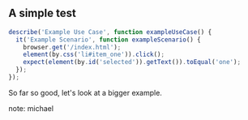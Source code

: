 ## A simple test

```js
describe('Example Use Case', function exampleUseCase() {
  it('Example Scenario', function exampleScenario() {
    browser.get('/index.html');
    element(by.css('li#item_one')).click();
    expect(element(by.id('selected')).getText()).toEqual('one');
  });
});
```

So far so good, let's look at a bigger example.

note:
michael
